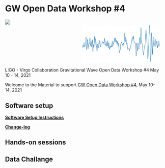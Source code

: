 # GW Open Data Workshop #4

<div class="row">
 <div class="column">
  <img style="width:50%; float:left" src="https://indico.in2p3.fr/event/18313/logo-786578160.png">
 </div>
 <div class="column">
  <img src="share/odw-2021-td.png" alt="Chirp" style="width:50%; float:right">
 </div>
</div> 


LIGO - Virgo Collaboration
Gravitational Wave
Open Data Workshop #4
May 10 - 14, 2021


Welcome to the 
Material to support [GW Open Data Workshop #4](https://www.gw-openscience.org/static/workshop4/),
May 10-14, 2021

## Software setup



**[Software Setup Instructions](./setup.md)**

**[Change-log](./changelog.md)**

## Hands-on sessions

## Data Challange

